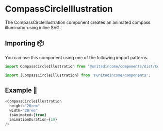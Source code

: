 # CompassCircleIllustration

The CompassCircleIllustration component creates an animated compass illuminator using inline SVG.

## Importing 📦

You can use this component using one of the following import patterns.

```javascript
import CompassCircleIllustration from '@unitedincome/components/dist/CompassCircleIllustration';
```

```javascript
import {CompassCircleIllustration} from '@unitedincome/components';
```

## Example 🚀

```javascript
<CompassCircleIllustration
  height="20rem"
  width="20rem"
  isAnimated={true}
  animationDuration={10}
/>
```
